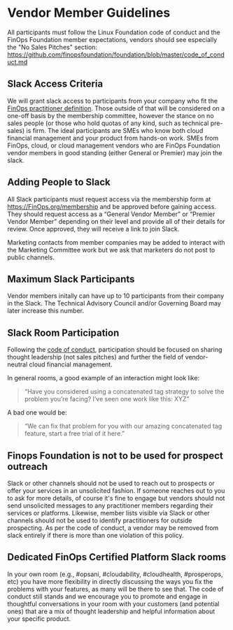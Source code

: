 # Vendor Member Guidelines

All participants must follow the Linux Foundation code of conduct and the FinOps Foundation member expectations, vendors should see especially the "No Sales Pitches" section: https://github.com/finopsfoundation/foundation/blob/master/code_of_conduct.md

## Slack Access Criteria

We will grant slack access to participants from your company who fit the [FinOps practitioner definition](https://github.com/finopsfoundation/foundation/blob/master/practitioner_definition.md). Those outside of that will be considered on a one-off basis by the membership committee, however the stance on no sales people (or those who hold quotas of any kind, such as technical pre-sales) is firm. The ideal participants are SMEs who know both cloud financial management and your product from hands-on work. SMEs from FinOps, cloud, or cloud management vendors who are FinOps Foundation vendor members in good standing (either General or Premier) may join the slack.

## Adding People to Slack

All Slack participants must request access via the membership form at https://FinOps.org/membership and be approved before gaining access. They should request access as a “General Vendor Member” or “Premier Vendor Member” depending on their level and provide all of their details for review. Once approved, they will receive a link to join Slack.

Marketing contacts from member companies may be added to interact with the Marketing Committee work but we ask that marketers do not post to public channels.

## Maximum Slack Participants

Vendor members initally can have up to 10 participants from their company in the Slack. The Technical Advisory Council and/or Governing Board may later increase this number.

## Slack Room Participation

Following the [code of conduct](https://github.com/finopsfoundation/foundation/blob/master/code_of_conduct.md), participation should be focused on sharing thought leadership (not sales pitches) and further the field of vendor-neutral cloud financial management. 

In general rooms, a good example of an interaction might look like:

> “Have you considered using a concatenated tag strategy to solve the problem you’re facing? I’ve seen one work like this: XYZ”

A bad one would be:

> “We can fix that problem for you with our amazing concatenated tag feature, start a free trial of it here.”

## Finops Foundation is not to be used for prospect outreach

Slack or other channels should not be used to reach out to prospects or offer your services in an unsolicited fashion. If someone reaches out to you to ask for more details, of course it's fine to engage but vendors should not send unsolicited messages to any practitioner members regarding their services or platforms. Likewise, member lists visible via Slack or other channels should not be used to identify practitioners for outside prospecting. As per the code of conduct, a vendor may be removed from slack entirely if there is more than one violation of this policy.

## Dedicated FinOps Certified Platform Slack rooms

In your own room (e.g., #opsani, #cloudability, #cloudhealth, #prosperops, etc) you have more flexibility in directly discussing the ways you fix the problems with your features, as many will be there to see that. The code of conduct still stands and we encourage you to promote and engage in thoughtful conversations in your room with your customers (and potential ones) that are a mix of thought leadership and helpful information about your specific product. 
